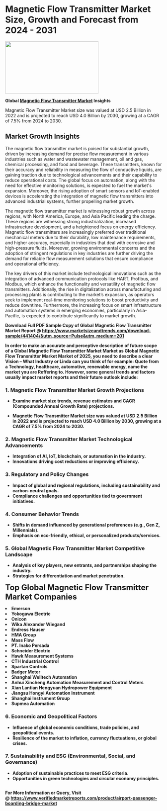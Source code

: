 <H1>Magnetic Flow Transmitter Market Size, Growth and Forecast from 2024 - 2031</H1><img class="aligncenter size-medium wp-image-584254" src="https://thirdeyenews.in/wp-content/uploads/2024/09/Global-Market-Research-300x168.jpeg" alt="" width="300" height="168" /><p><strong>Global&nbsp;<a href="https://www.marketsizeandtrends.com/download-sample/441404/&amp;utm_source=Pulse&amp;utm_medium=201">Magnetic Flow Transmitter Market</a> Insights</strong></p><p>Magnetic Flow Transmitter Market size was valued at USD 2.5 Billion in 2022 and is projected to reach USD 4.0 Billion by 2030, growing at a CAGR of 7.5% from 2024 to 2030.</p><p><h2>Market Growth Insights</h2> <p>The magnetic flow transmitter market is poised for substantial growth, driven by increasing demand for precise flow measurement in various industries such as water and wastewater management, oil and gas, chemical processing, and food and beverage. These transmitters, known for their accuracy and reliability in measuring the flow of conductive liquids, are gaining traction due to technological advancements and their capability to reduce operational costs. The global focus on automation, along with the need for effective monitoring solutions, is expected to fuel the market's expansion. Moreover, the rising adoption of smart sensors and IoT-enabled devices is accelerating the integration of magnetic flow transmitters into advanced industrial systems, further propelling market growth.</p> <p><strong></strong></p> <p>The magnetic flow transmitter market is witnessing robust growth across regions, with North America, Europe, and Asia Pacific leading the charge. These regions are witnessing strong industrialization, increased infrastructure development, and a heightened focus on energy efficiency. Magnetic flow transmitters are increasingly preferred over traditional mechanical meters due to their durability, low maintenance requirements, and higher accuracy, especially in industries that deal with corrosive and high-pressure fluids. Moreover, growing environmental concerns and the adoption of stringent regulations in key industries are further driving the demand for reliable flow measurement solutions that ensure compliance and operational efficiency.</p> <p>The key drivers of this market include technological innovations such as the integration of advanced communication protocols like HART, Profibus, and Modbus, which enhance the functionality and versatility of magnetic flow transmitters. Additionally, the rise in digitalization across manufacturing and processing plants is contributing to the market’s expansion, as operators seek to implement real-time monitoring solutions to boost productivity and reduce downtime. Furthermore, the increasing focus on smart infrastructure and automation systems in emerging economies, particularly in Asia-Pacific, is expected to contribute significantly to market growth.</p> <p><strong></p><p><span class=""><strong>Download Full PDF Sample Copy of Global Magnetic Flow Transmitter Market Report</strong> @ <a href="https://www.marketsizeandtrends.com/download-sample/441404/&amp;utm_source=Pulse&amp;utm_medium=201" target="_blank">https://www.marketsizeandtrends.com/download-sample/441404/&amp;utm_source=Pulse&amp;utm_medium=201</a></span></p><p>In order to make an accurate and perceptive description of future scope of a Global&nbsp;Magnetic Flow Transmitter Market Market as Global&nbsp;Magnetic Flow Transmitter Market Market of 2025, you need to describe a clear Vision &ndash; What Industry or Linda can you think of for example: Quote from a Technology, healthcare, automotive, renewable energy, name the market you are Reffering to. However, some general trends and factors usually impact market reports and their future outlook include:</p><h3>1.&nbsp;<strong>Magnetic Flow Transmitter Market Growth Projections</strong></h3><ul><li>Examine market size trends, revenue estimates and CAGR (Compounded Annual Growth Rate) projections.</li><li><p>Magnetic Flow Transmitter Market size was valued at USD 2.5 Billion in 2022 and is projected to reach USD 4.0 Billion by 2030, growing at a CAGR of 7.5% from 2024 to 2030.</p></li></ul><h3>2.&nbsp;<strong>Magnetic Flow Transmitter Market Technological Advancements</strong></h3><ul><li>Integration of AI, IoT, blockchain, or automation in the industry.</li><li>Innovations driving cost reductions or improving efficiency.</li></ul><h3>3.&nbsp;<strong>Regulatory and Policy Changes</strong></h3><ul><li>Impact of global and regional regulations, including sustainability and carbon-neutral goals.</li><li>Compliance challenges and opportunities tied to government initiatives.</li></ul><h3>4.&nbsp;<strong>Consumer Behavior Trends</strong></h3><ul><li>Shifts in demand influenced by generational preferences (e.g., Gen Z, Millennials).</li><li>Emphasis on eco-friendly, ethical, or personalized products/services.</li></ul><h3>5.&nbsp;<strong>Global Magnetic Flow Transmitter Market Competitive Landscape</strong></h3><ul><li>Analysis of key players, new entrants, and partnerships shaping the industry.</li><li>Strategies for differentiation and market penetration.</li></ul><p data-pm-slice="1 1 []"><span style="color: inherit; font-family: inherit; font-size: 25px;">Top Global Magnetic Flow Transmitter Market Companies</span></p><div class="" data-test-id=""><p><li>Emerson</li><li> Yokogawa Electric</li><li> Onicon</li><li> Wika Alexander Wiegand</li><li> Endress Hauser</li><li> HMA Group</li><li> Mass Flow</li><li> PT. Inako Persada</li><li> Schneider Electric</li><li> Hawk Measurement Systems</li><li> CTH Industrial Control</li><li> Spartan Controls</li><li> Badger Meter</li><li> Shanghai Welltech Automation</li><li> Anhui Xincheng Automation Measurement and Control Meters</li><li> Xian Lantian Hengyuan Hydropower Equipment</li><li> Jiangsu Hongyi Automation Instrument</li><li> Shanghai Instrument Group</li><li> Supmea Automation</li></p></div><h3>6.&nbsp;<strong>Economic and Geopolitical Factors</strong></h3><ul><li>Influence of global economic conditions, trade policies, and geopolitical events.</li><li>Resilience of the market to inflation, currency fluctuations, or global crises.</li></ul><h3>7.&nbsp;<strong>Sustainability and ESG (Environmental, Social, and Governance)</strong></h3><ul><li>Adoption of sustainable practices to meet ESG criteria.</li><li>Opportunities in green technologies and circular economy principles.</li></ul><h2><strong style="font-size: 14px;">For More Information or Query, Visit @&nbsp;</strong><a style="background-color: #ffffff; font-size: 14px;" href="https://www.marketsizeandtrends.com/report/magnetic-flow-transmitter-market/" target="_blank">https://www.verifiedmarketreports.com/product/airport-passenger-boarding-bridge-market</a></h2>